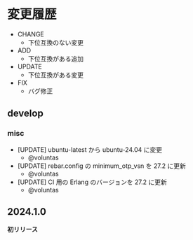 # 変更履歴

- CHANGE
  - 下位互換のない変更
- ADD
  - 下位互換がある追加
- UPDATE
  - 下位互換がある変更
- FIX
  - バグ修正

## develop

### misc

- [UPDATE] ubuntu-latest から ubuntu-24.04 に変更
  - @voluntas
- [UPDATE] rebar.config の minimum_otp_vsn を 27.2 に更新
  - @voluntas
- [UPDATE] CI 用の Erlang のバージョンを 27.2 に更新
  - @voluntas

## 2024.1.0

**初リリース**
